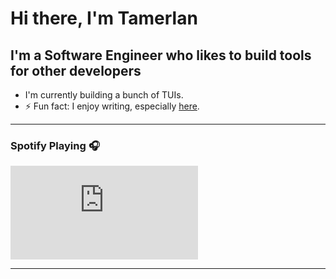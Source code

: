 # Hi there, I'm Tamerlan

## I'm a Software Engineer who likes to build tools for other developers 

- I'm currently building a bunch of TUIs. 
- ⚡ Fun fact: I enjoy writing, especially [here](https://tamerlan.dev).

---

### Spotify Playing 🎧

[![Spotify](https://novatorem-l6tshczw4-tamerlang.vercel.app/api/spotify.py)](https://open.spotify.com/user/dz7djtkhsrosihnxgc052i3qm)

---
